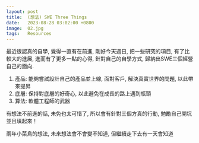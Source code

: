 ```yaml
---
layout: post
title:  (想法) SWE Three Things
date:   2023-08-28 03:02:00 +0800
image:  02.jpg
tags:   Resources
---
```


最近很認真的自學, 覺得一直有在前進, 剛好今天週日, 把一些研究的項目, 有了比較大的進展, 進而有了更多一點的心得, 針對自己的自學方式, 歸納出SWE三個經營自己的面向. 

1. 產品: 能夠嘗試設計自己的產品並上線, 面對客戶, 解決真實世界的問題, 以此帶來提昇
2. 底層: 保持對底層的好奇心, 以此避免在成長的路上遇到瓶頸 
3. 算法: 軟體工程師的武器

有想法不前進的話, 未免也太可惜了, 所以會有針對三個方真的行動, 勉勵自己開坑並且填起來！

兩年小菜鳥的想法, 未來想法會不會變不知道, 但繼續走下去有一天會知道